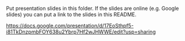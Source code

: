 Put presentation slides in this folder. If the slides are online (e.g. Google slides) you can put a link to the slides in this README.

https://docs.google.com/presentation/d/17EoSthpf5-i81TkDnzpmbFOY638u2Ybrp7Hf2wJHWWE/edit?usp=sharing